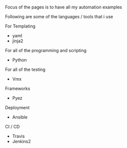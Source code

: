 Focus of the pages is to have all my automation examples

Following are some of the languages / tools that i use 


For Templating 

- yaml 
- jinja2

For all of the programming and scripting 

- Python 

For all of the testing 

- Vmx 

Frameworks 

- Pyez 

Deployment 

- Ansible 


CI / CD 

- Travis 
- Jenkins2
